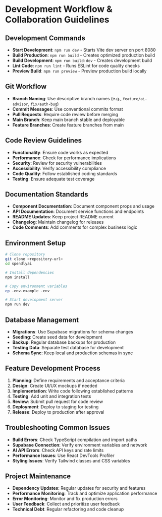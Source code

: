 # Development Workflow & Collaboration Guidelines

## Development Commands
- **Start Development**: `npm run dev` - Starts Vite dev server on port 8080
- **Build Production**: `npm run build` - Creates optimized production build
- **Build Development**: `npm run build:dev` - Creates development build
- **Lint Code**: `npm run lint` - Runs ESLint for code quality checks
- **Preview Build**: `npm run preview` - Preview production build locally

## Git Workflow
- **Branch Naming**: Use descriptive branch names (e.g., `feature/ai-advisor`, `fix/auth-bug`)
- **Commit Messages**: Use conventional commits format
- **Pull Requests**: Require code review before merging
- **Main Branch**: Keep main branch stable and deployable
- **Feature Branches**: Create feature branches from main

## Code Review Guidelines
- **Functionality**: Ensure code works as expected
- **Performance**: Check for performance implications
- **Security**: Review for security vulnerabilities
- **Accessibility**: Verify accessibility compliance
- **Code Quality**: Follow established coding standards
- **Testing**: Ensure adequate test coverage

## Documentation Standards
- **Component Documentation**: Document component props and usage
- **API Documentation**: Document service functions and endpoints
- **README Updates**: Keep project README current
- **Changelog**: Maintain changelog for releases
- **Code Comments**: Add comments for complex business logic

## Environment Setup
```bash
# Clone repository
git clone <repository-url>
cd spendlyai

# Install dependencies
npm install

# Copy environment variables
cp .env.example .env

# Start development server
npm run dev
```

## Database Management
- **Migrations**: Use Supabase migrations for schema changes
- **Seeding**: Create seed data for development
- **Backup**: Regular database backups for production
- **Testing Data**: Separate test database for development
- **Schema Sync**: Keep local and production schemas in sync

## Feature Development Process
1. **Planning**: Define requirements and acceptance criteria
2. **Design**: Create UI/UX mockups if needed
3. **Implementation**: Write code following established patterns
4. **Testing**: Add unit and integration tests
5. **Review**: Submit pull request for code review
6. **Deployment**: Deploy to staging for testing
7. **Release**: Deploy to production after approval

## Troubleshooting Common Issues
- **Build Errors**: Check TypeScript compilation and import paths
- **Supabase Connection**: Verify environment variables and network
- **AI API Errors**: Check API keys and rate limits
- **Performance Issues**: Use React DevTools Profiler
- **Styling Issues**: Verify Tailwind classes and CSS variables

## Project Maintenance
- **Dependency Updates**: Regular updates for security and features
- **Performance Monitoring**: Track and optimize application performance
- **Error Monitoring**: Monitor and fix production errors
- **User Feedback**: Collect and prioritize user feedback
- **Technical Debt**: Regular refactoring and code cleanup
